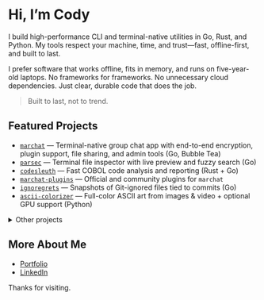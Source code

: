 # Hi, I’m Cody    

I build high-performance CLI and terminal-native utilities in Go, Rust, and Python. My tools respect your machine, time, and trust—fast, offline-first, and built to last.

I prefer software that works offline, fits in memory, and runs on five-year-old laptops. No frameworks for frameworks. No unnecessary cloud dependencies. Just clear, durable code that does the job.    

> Built to last, not to trend.    

## Featured Projects    

- [`marchat`](https://github.com/Cod-e-Codes/marchat) — Terminal-native group chat app with end-to-end encryption, plugin support, file sharing, and admin tools (Go, Bubble Tea)    
- [`parsec`](https://github.com/Cod-e-Codes/parsec) — Terminal file inspector with live preview and fuzzy search (Go)    
- [`codesleuth`](https://github.com/Cod-e-Codes/codesleuth) — Fast COBOL code analysis and reporting (Rust + Go)
- [`marchat-plugins`](https://github.com/Cod-e-Codes/marchat-plugins) — Official and community plugins for `marchat`
- [`ignoregrets`](https://github.com/Cod-e-Codes/ignoregrets) — Snapshots of Git-ignored files tied to commits (Go)    
- [`ascii-colorizer`](https://github.com/Cod-e-Codes/ascii-colorizer) — Full-color ASCII art from images & video + optional GPU support (Python)    

<details>    
<summary>Other projects</summary>    

- [`terminal-link`](https://github.com/Cod-e-Codes/terminal-link) — LAN-only terminal-native messaging and file transfer app with end-to-end encryption (Go)
- [`tuitar`](https://github.com/Cod-e-Codes/tuitar) — Terminal-based guitar tablature editor with modal Vim-style editing, real-time visual feedback, and MIDI playback (Go + Bubble Tea)    
- [`lilweb-template`](https://github.com/Cod-e-Codes/lilweb-template) — 13 KB starter for ultra-minimal personal websites (HTML)
- [`.gothub`](https://github.com/Cod-e-Codes/.gothub) — Satirical infrastructure for emotionally unstable repos 
- …and [more on GitHub »](https://github.com/Cod-e-Codes?tab=repositories)    

</details>    

## More About Me    

- [Portfolio](https://www.cod-e-codes.com)      
- [LinkedIn](https://www.linkedin.com/in/cod-e-codes)    

Thanks for visiting.
